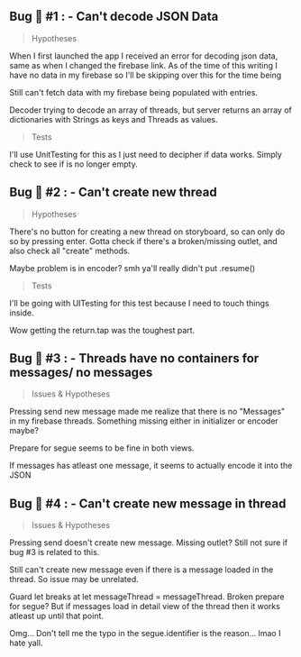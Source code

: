 ## Bug :bug: #1 : - Can't decode JSON Data

> Hypotheses

When I first launched the app I received an error for decoding json data, same as when I changed the firebase link. As of the time of this writing I have no data in my firebase so I'll be skipping over this for the time being

Still can't fetch data with my firebase being populated with entries.

Decoder trying to decode an array of threads, but server returns an array of dictionaries with Strings as keys and Threads as values.

>Tests

I'll use UnitTesting for this as I just need to decipher if data works.
Simply check to see if is no longer empty.

## Bug :bug: #2 : - Can't create new thread

> Hypotheses

There's no button for creating a new thread on storyboard, so can only do so by pressing enter. Gotta check if there's a broken/missing outlet, and also check all "create" methods.

Maybe problem is in encoder? smh ya'll really didn't put .resume()

> Tests

I'll be going with UITesting for this test because I need to touch things inside.

Wow getting the return.tap was the toughest part.

## Bug :bug: #3 : - Threads have no containers for messages/ no messages

> Issues & Hypotheses

Pressing send new message made me realize that there is no "Messages" in my firebase threads. Something missing either in initializer or encoder maybe?

Prepare for segue seems to be fine in both views.

If messages has atleast one message, it seems to actually encode it into the JSON

## Bug :bug: #4 : - Can't create new message in thread

> Issues & Hypotheses

Pressing send doesn't create new message. Missing outlet? Still not sure if bug #3 is related to this.

Still can't create new message even if there is a message loaded in the thread. So issue may be unrelated.

Guard let breaks at let messageThread = messageThread. Broken prepare for segue? But if messages load in detail view of the thread then it works atleast up until that point.

Omg... Don't tell me the typo in the segue.identifier is the reason... lmao I hate yall.
